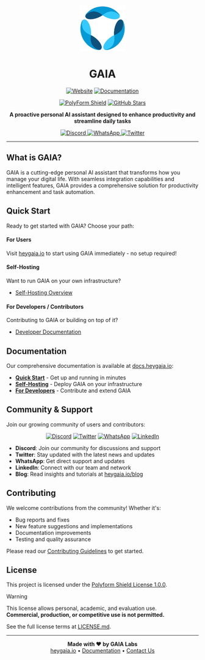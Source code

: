 <div align="center">
  <img src="docs/logo/logo.png" alt="GAIA Logo" width="120" height="120" />
  
  # GAIA
  
  [![Website](https://img.shields.io/badge/Website-00bbff?style=flat-square&logo=globe&logoColor=white)](https://heygaia.io) [![Documentation](https://img.shields.io/badge/Docs-00bbff?style=flat-square&logo=gitbook&logoColor=white)](https://docs.heygaia.io)
  
  [![PolyForm Shield](https://img.shields.io/badge/PolyForm-Shield-blue)](https://polyformproject.org/licenses/shield/1.0.0/) [![GitHub Stars](https://img.shields.io/github/stars/heygaia/gaia?style=social)](https://github.com/heygaia/gaia)
  
  <p align="center">
    <strong>A proactive personal AI assistant designed to enhance productivity and streamline daily tasks</strong>
  </p>
  
  <p align="center">
    <a href="https://discord.heygaia.io">
      <img src="https://img.shields.io/badge/-Discord-5865F2?style=flat&logo=discord&logoColor=white" alt="Discord" />
    </a>
    <a href="https://whatsapp.heygaia.io">
      <img src="https://img.shields.io/badge/-WhatsApp-25D366?style=flat&logo=whatsapp&logoColor=white" alt="WhatsApp" />
    </a>
    <a href="https://twitter.com/_heygaia">
      <img src="https://img.shields.io/twitter/follow/_heygaia?style=social" alt="Twitter" />
    </a>
  </p>
</div>

---

## What is GAIA?

GAIA is a cutting-edge personal AI assistant that transforms how you manage your digital life. With seamless integration capabilities and intelligent features, GAIA provides a comprehensive solution for productivity enhancement and task automation.


## Quick Start

Ready to get started with GAIA? Choose your path:

#### For Users
Visit [heygaia.io](https://heygaia.io) to start using GAIA immediately - no setup required!

#### Self-Hosting
Want to run GAIA on your own infrastructure?
- [Self-Hosting Overview](https://docs.heygaia.io/self-hosting/overview)

#### For Developers / Contributors
Contributing to GAIA or building on top of it?
- [Developer Documentation](https://docs.heygaia.io/developers/development-setup)

## Documentation

Our comprehensive documentation is available at [docs.heygaia.io](https://docs.heygaia.io):

- **[Quick Start](https://docs.heygaia.io/quick-start)** - Get up and running in minutes
- **[Self-Hosting](https://docs.heygaia.io/self-hosting/overview)** - Deploy GAIA on your infrastructure  
- **[For Developers](https://docs.heygaia.io/developers/introduction)** - Contribute and extend GAIA

## Community & Support

Join our growing community of users and contributors:

<div align="center">
  
  [![Discord](https://img.shields.io/badge/Discord-Join%20Community-5865F2?style=for-the-badge&logo=discord&logoColor=white)](https://discord.heygaia.io) [![Twitter](https://img.shields.io/badge/Twitter-Follow%20Us-1DA1F2?style=for-the-badge&logo=twitter&logoColor=white)](https://twitter.com/_heygaia) [![WhatsApp](https://img.shields.io/badge/WhatsApp-Get%20Support-25D366?style=for-the-badge&logo=whatsapp&logoColor=white)](https://whatsapp.heygaia.io) [![LinkedIn](https://img.shields.io/badge/LinkedIn-Connect-0077B5?style=for-the-badge&logo=linkedin&logoColor=white)](https://linkedin.com/company/heygaia)
  
</div>

- **Discord**: Join our community for discussions and support
- **Twitter**: Stay updated with the latest news and updates  
- **WhatsApp**: Get direct support and updates
- **LinkedIn**: Connect with our team and network
- **Blog**: Read insights and tutorials at [heygaia.io/blog](https://heygaia.io/blog)

## Contributing

We welcome contributions from the community! Whether it's:

- Bug reports and fixes
- New feature suggestions and implementations
- Documentation improvements
- Testing and quality assurance

Please read our [Contributing Guidelines](https://docs.heygaia.io/developers/contributing) to get started.

## License

This project is licensed under the [Polyform Shield License 1.0.0](https://polyformproject.org/licenses/shield/1.0.0/).

> [!WARNING]
> This license allows personal, academic, and evaluation use.  
> **Commercial, production, or competitive use is not permitted.**

See the full license terms at [LICENSE.md](LICENSE.md).

---

<div align="center">
  <strong>Made with ❤️ by GAIA Labs</strong>
  <br>
  <a href="https://heygaia.io">heygaia.io</a> • <a href="https://docs.heygaia.io">Documentation</a> • <a href="https://heygaia.io/contact">Contact Us</a>
</div>
